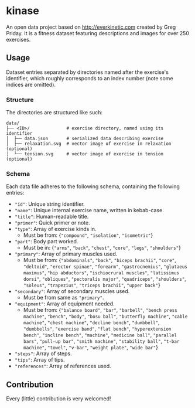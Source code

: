 # kinase

An open data project based on http://everkinetic.com created by Greg Priday. It
is a fitness dataset featuring descriptions and images for over 250 exercises.

## Usage

Dataset entries separated by directories named after the exercise's identifier,
which roughly corresponds to an index number (note some indices are omitted).

### Structure

The directories are structured like such:

```
data/
├── <ID>/              # exercise directory, named using its identifier
│  ├── data.json       # serialized data describing exercise
│  ├── relaxation.svg  # vector image of exercise in relaxation (optional)
┆  └── tension.svg     # vector image of exercise in tension (optional)
```

### Schema

Each data file adheres to the following schema, containing the following
entries:

- `"id"`: Unique string identifier.
- `"name"`: Unique internal exercise name, written in kebab-case.
- `"title"`: Human-readable title.
- `"primer"`: Quick primer or note.
- `"type"`: Array of exercise kinds in.
  - Must be from: {`"compound"`, `"isolation"`, `"isometric"`}
- `"part"`: Body part worked.
  - Must be in: {`"arms"`, `"back"`, `"chest"`, `"core"`, `"legs"`,
    `"shoulders"`}
- `"primary"`: Array of primary muscles used.
  - Must be from: {`"abdominals"`, `"back"`, `"biceps brachii"`, `"core"`,
    `"deltoid"`, `"erector spinae"`, `"forearm"`, `"gastrocnemius"`, `"glutaeus
    maximus"`, `"hip abductors"`, `"ischiocrural muscles"`, `"latissimus
    dorsi"`, `"obliques"`, `"pectoralis major"`, `"quadriceps"`, `"shoulders"`,
    `"soleus"`, `"trapezius"`, `"triceps brachii"`, `"upper back"`}
- `"secondary"`: Array of secondary muscles used.
  - Must be from same as `"primary"`.
- `"equipment"`: Array of equipment needed.
  - Must be from: {`"balance board"`, `"bar"`, `"barbell"`, `"bench press
    machine"`, `"bench"`, `"body"`, `"bosu ball"`, `"butterfly machine"`,
    `"cable machine"`, `"chest machine"`, `"decline bench"`, `"dumbbell"`,
    `"dumbbells"`, `"exercise band"`, `"flat bench"`, `"hyperextension bench"`,
    `"incline bench"`, `"machine"`, `"medicine ball"`, `"parallel bars"`,
    `"pull-up bar"`, `"smith machine"`, `"stability ball"`, `"t-bar machine"`,
    `"towel"`, `"v-bar"`, `"weight plate"`, `"wide bar"`}
- `"steps"`: Array of steps.
- `"tips"`: Array of tips.
- `"references"`: Array of references used.

## Contribution

Every (little) contribution is very welcomed!
